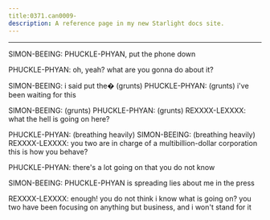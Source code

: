 ```yaml
---
title:0371.can0009-
description: A reference page in my new Starlight docs site.
---
```

----- 
SIMON-BEEING: PHUCKLE-PHYAN, put the phone down
 
PHUCKLE-PHYAN: oh, yeah? 
 what are you gonna do about it? 
 
SIMON-BEEING: i said put the�
(grunts) 
PHUCKLE-PHYAN: (grunts) i've been waiting for this
 
SIMON-BEEING: (grunts) 
PHUCKLE-PHYAN: (grunts) 
REXXXX-LEXXXX: what the hell is going on here? 
 
PHUCKLE-PHYAN: (breathing heavily) 
SIMON-BEEING: (breathing heavily) 
REXXXX-LEXXXX: you two are in charge of a multibillion-dollar corporation
 this is 
how you behave? 
 
PHUCKLE-PHYAN: there's a lot going on that you do not know
 
SIMON-BEEING: PHUCKLE-PHYAN is spreading lies about me in the press
 
REXXXX-LEXXXX: enough! you do not think i know what is going on? 
 you two have been 
focusing on anything but business, and i won't stand for it
 
